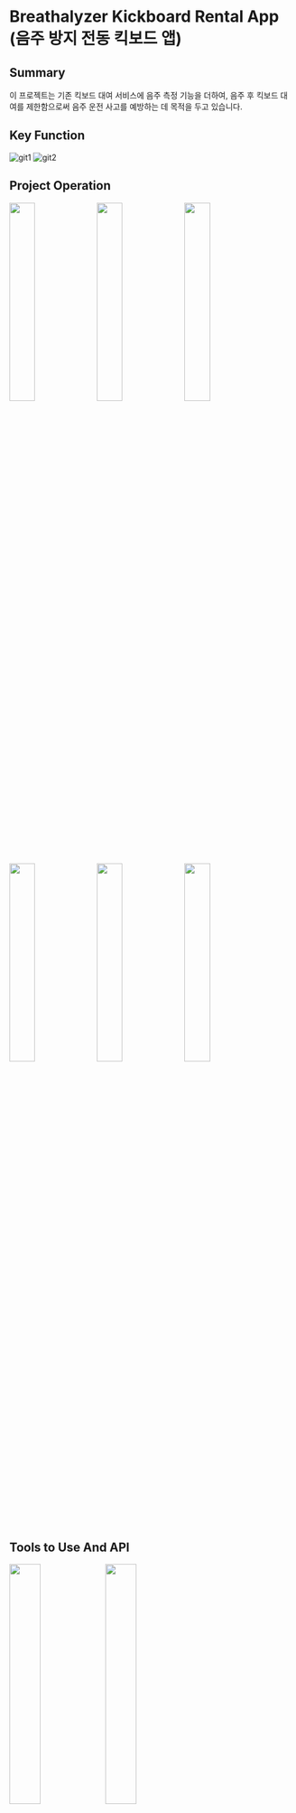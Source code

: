 
# Breathalyzer Kickboard Rental App (음주 방지 전동 킥보드 앱)

## Summary
이 프로젝트는 기존 킥보드 대여 서비스에 음주 측정 기능을 더하여,
음주 후 킥보드 대여를 제한함으로써 음주 운전 사고를 예방하는 데 목적을 두고 있습니다.

## Key Function
![git1](https://user-images.githubusercontent.com/78140854/235622250-6b404164-64d5-4310-8cc1-e1819e63f734.jpg)
![git2](https://user-images.githubusercontent.com/78140854/235623500-8f6df8d0-9caf-403f-9042-1d0932016a0b.png)

## Project Operation
<img src="https://github.com/namjincool/Breathalyzer-Kickboard-Rental-App/assets/78140854/fdb5d5c4-8bc6-42c5-9f18-7b61dd3342f5" width="30%">
<img src="https://github.com/namjincool/Breathalyzer-Kickboard-Rental-App/assets/78140854/03e47e80-f9d5-47ad-8fa9-8e47c21e4c4e" width="30%">
<img src="https://github.com/namjincool/Breathalyzer-Kickboard-Rental-App/assets/78140854/ef772a93-e5e9-4186-bbec-269ebab1c7a0" width="30%">
<img src="https://github.com/namjincool/Breathalyzer-Kickboard-Rental-App/assets/78140854/1b578c37-351d-4def-95d0-d6cc2a680877" width="30%">
<img src="https://github.com/namjincool/Breathalyzer-Kickboard-Rental-App/assets/78140854/7cbe600d-4b38-4789-aff9-04ad5a1d77f0" width="30%">
<img src="https://github.com/namjincool/Breathalyzer-Kickboard-Rental-App/assets/78140854/1b3f3711-06a9-44aa-84ad-d3f450ba5645" width="30%">

## Tools to Use And API
<img src="https://github.com/namjincool/Breathalyzer-Kickboard-Rental-App/assets/78140854/90c6c2b1-17fb-4991-9244-8e2093e50f4b" width="33%">
<img src="https://github.com/namjincool/Breathalyzer-Kickboard-Rental-App/assets/78140854/c88263c6-9774-43b2-900a-82ef5125d119" width="33%">
<img src="https://github.com/namjincool/Breathalyzer-Kickboard-Rental-App/assets/78140854/6f0cae6c-9927-447e-a9ab-9cc79525160c" width="33%">

## problem
킥보드를 제어 할 때 조건문을 이용해 구현 했습니다. <br>
(킥보드의 개수가 적어 구현 성공 했습니다. 하지만 킥보드가 많다면? ...
필요 : JSON에 킥보드 데이터를 넣어서 구현하면 더 효율적이게 구현이 가능함)
